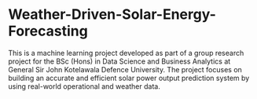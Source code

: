 # Weather-Driven-Solar-Energy-Forecasting
This is a machine learning project developed as part of a group research project for the BSc (Hons) in Data Science and Business Analytics at General Sir John Kotelawala Defence University.  The project focuses on building an accurate and efficient solar power output prediction system by using real-world operational and weather data.
